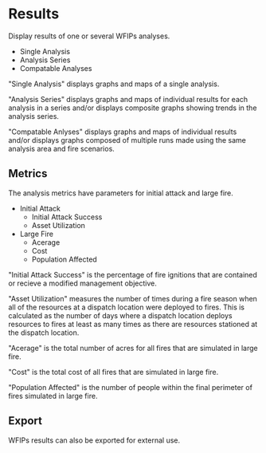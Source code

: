<link href="wfips.css" rel="stylesheet" type="text/css">

<head><title>WFIPS: Results</title></head>

Results
=======

Display results of one or several WFIPs analyses. 

- Single Analysis
- Analysis Series
- Compatable Analyses 

"Single Analysis" displays graphs and maps of a single analysis.

"Analysis Series" displays graphs and maps of individual results 
for each analysis in a series and/or displays composite graphs 
showing trends in the analysis series.

"Compatable Anlyses" displays graphs and maps of individual
results and/or displays graphs composed of multiple runs made using 
the same analysis area and fire scenarios.

Metrics
-------------

The analysis metrics have parameters for initial attack and large fire.

- Initial Attack
	- Initial Attack Success
	- Asset Utilization
- Large Fire
	- Acerage
	- Cost
	- Population Affected

"Initial Attack Success" is the percentage of fire ignitions that 
are contained or recieve a modified management objective.

"Asset Utilization" measures the number of times during a fire 
season when all of the resources at a dispatch location were deployed 
to fires. This is calculated as the number of days where a dispatch 
location deploys resources to fires at least as many times as there 
are resources stationed at the dispatch location.

"Acerage" is the total number of acres for all fires that are simulated 
in large fire.

"Cost" is the total cost of all fires that are simulated in large fire.

"Population Affected" is the number of people within the final perimeter 
of fires simulated in large fire.

Export
----------

WFIPs results can also be exported for external use.




 
